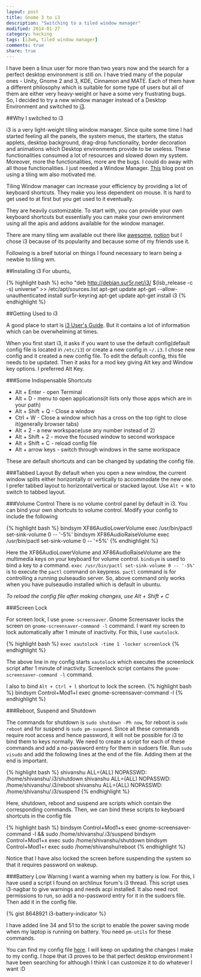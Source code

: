 ```yaml
---
layout: post
title: Gnome 3 to i3
description: "Switching to a tiled window manager"
modified: 2014-01-27
category: hacking
tags: [i3wm, tiled window manager]
comments: true
share: true
---
```


I have been a linux user for more than two years now and the search for a perfect desktop environment is still on. I have tried many of the popular ones - Unity, Gnome 2 and 3, KDE, Cinnamon and MATE. Each of them have a different philosophy which is suitable for some type of users but all of them are either very heavy-weight or have a some very frustrating bugs. So, I decided to try a new window manager instead of a Desktop Environment and switched to [i3](http://i3wm.org/).

##Why I switched to i3

i3 is a very light-weight tiling window manager. Since quite some time I had started feeling all the  panels, the system menus, the starters, the status applets, desktop background, drag-drop functionality, border decoration and animations which Desktop environments provide to be useless. These functionalities consumed a lot of resources and slowed down my system. Moreover, more the functionalities, more are the bugs. I could do away with all those functionalities. I just needed a Window Manager. [This](http://adereth.github.io/blog/2013/10/02/why-you-should-try-a-tiling-window-manager/) blog post on using a tiling wm also motivated me.

Tiling Window manager can increase your efficiency by providing a lot of keyboard shortcuts. They make you less dependent on mouse. It is hard to get used to at first but you get used to it eventually.

They are heavily customizable. To start with, you can provide your own keyboard shortcuts but essentially you can make your own environment using all the apis and addons available for the window manager. 


There are many tiling wm available out there like [awesome](http://awesome.naquadah.org/), [notion](http://notion.sourceforge.net/) but I chose i3 because of its popularity and because some of my friends use it.

Following is a breif tutorial on things I found necessary to learn being a newbie to tiling wm.

##Installing i3
For ubuntu,

{% highlight bash %}
echo "deb http://debian.sur5r.net/i3/ $(lsb_release -c -s) universe" >> /etc/apt/sources.list
apt-get update
apt-get --allow-unauthenticated install sur5r-keyring
apt-get update
apt-get install i3
{% endhighlight %}

##Getting Used to i3

A good place to start is [i3 User's Guide](http://build.i3wm.org/docs/userguide.html). But it contains a lot of information which can be overwhelming at times.

When you first start i3, it asks if you want to use the default config(default config file is located in `/etc/i3`) or create a new config in `~/.i3`. I chose new config and it created a new config file. To edit the default config, this file needs to be updated. Then it asks for a mod key giving Alt key and Window key options. I preferred Alt Key. 

###Some Indispensable Shortcuts

* Alt + Enter - open Terminal
* Alt + D - menu to open applications(it lists only those apps which are in your path)
* Alt + Shift + Q - Close a window
* Ctrl + W - Close a window which has a cross on the top right to close it(generally browser tabs)
* Alt + 2 - a new workspace(use any number instead of 2)
* Alt + Shift + 2 - move the focused window to second workspace
* Alt + Shift + C - reload config file
* Alt + arrow keys - switch through windows in the same workspace

These are default shortcuts and can be changed by updating the config file.

###Tabbed Layout
By default when you open a new window, the current window splits either horizontally or vertically to accommodate the new one. I prefer tabbed layout to horizontal/vertical or stacked layout. Use `Alt + W` to switch to tabbed layout.

###Volume Control
There is no volume control panel by default in i3. You can bind your own shortcuts to volume control. Modify your config to include the following

{% highlight bash %}
bindsym XF86AudioLowerVolume exec /usr/bin/pactl set-sink-volume 0 -- '-5%'
bindsym XF86AudioRaiseVolume exec /usr/bin/pactl set-sink-volume 0 -- '+5%'
{% endhighlight %}

Here the XF86AudioLowerVolume and XF86AudioRaiseVolume are the multimedia keys on your keyboard for volume control. `bindsym` is used to bind a key to a command. `exec /usr/bin/pactl set-sink-volume 0 -- '-5%'` is to execute the `pactl` command on keypress. `pactl` command is for controlling a running pulseaudio server. So, above command only works when you have pulseaudio installed which is default in ubuntu.

*To reload the config file after making changes, use Alt + Shift + C*

###Screen Lock

For screen lock, I use `gnome-screensaver`. Gnome Screensaver locks the screen on  `gnome-screensaver-command -l` command. I want my screen to lock automatically after 1 minute of inactivity. For this, I use `xautolock`.

{% highlight bash %}
`exec xautolock -time 1 -locker screenlock`
{% endhighlight %}

The above line in my config starts `xautolock` which executes the screenlock script after 1 minute of inactivity. Screenlock script contains the `gnome-screensaver-command -l` command.

I also  to bind `Alt + Ctrl + l` shortcut to lock the screen. 
{% highlight bash %}
bindsym Control+Mod1+l exec gnome-screensaver-command -l
{% endhighlight %}

###Reboot, Suspend and Shutdown

The commands for shutdown is `sudo shutdown -Ph now`, for reboot is `sudo reboot` and for suspend is `sudo pm-suspend`.
Since all these commands require root access and hence password, it will not be possible for i3 to bind them to keys normally. We need to create a script for each of these commands and add a no-password entry for them in sudoers file. Run `sudo visudo` and add the following lines at the end of the file. Adding them at the end is important.

{% highlight bash %}
shivanshu ALL=(ALL) NOPASSWD: /home/shivanshu/.i3/shutdown
shivanshu ALL=(ALL) NOPASSWD: /home/shivanshu/.i3/reboot
shivanshu ALL=(ALL) NOPASSWD: /home/shivanshu/.i3/suspend
{% endhighlight %}

Here, shutdown, reboot and suspend are scripts which contain the corresponding commands. Then, we can bind these scripts to keyboard shortcuts in the config file

{% highlight bash %}
bindsym Control+Mod1+s exec gnome-screensaver-command -l && sudo /home/shivanshu/.i3/suspend
bindsym Control+Mod1+x exec sudo /home/shivanshu/shutdown
bindsym Control+Mod1+r exec sudo /home/shivanshu/reboot
{% endhighlight %}

Notice that I have also locked the screen before suspending the system so that it requires password on wakeup.

###Battery Low Warning
I want a warning when my battery is low. For this, I have used a script I found on archlinux forum's i3 thread. This script uses i3-nagbar to give warnings and needs acpi installed. It also need root permissions to run, so add a no-password entry for it in the sudoers file. Then add it in the config file.

{% gist 8648921 i3-battery-indicator %}

I have added line 34 and 51 to the script to enable the power saving mode when my laptop is running on battery. You need `pm-utils` for these commands. 

You can find my config file [here](https://gist.github.com/shivanshuag/8614576). I will keep on updating the changes I make to my config.
I hope that i3 proves to be that perfect desktop environment I have been searching for although I think I can customize it to do whatever I want :D